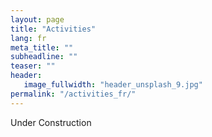 ```yaml
---
layout: page
title: "Activities"
lang: fr
meta_title: ""
subheadline: ""
teaser: ""
header:
   image_fullwidth: "header_unsplash_9.jpg"
permalink: "/activities_fr/"
---
```


Under Construction
